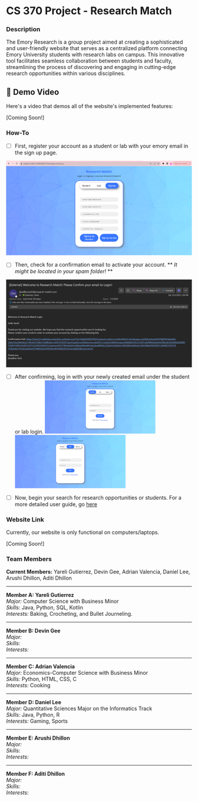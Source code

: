 # **CS 370 Project - Research Match**

### Description 

The Emory Research is a group project aimed at creating a sophisticated and user-friendly website that serves as a centralized platform connecting Emory University students with research labs on campus. This innovative tool facilitates seamless collaboration between students and faculty, streamlining the process of discovering and engaging in cutting-edge research opportunities within various disciplines.

## 🎥 Demo Video

Here's a video that demos all of the website's implemented features:

[Coming Soon!]

### How-To
- [ ] First, register your account as a student or lab with your emory email in the sign up page.
<img src="https://github.com/arushidhillon/CS370/blob/main/Research%20Match%20Wireframe/RegisterUser.png" width=600>

- [ ] Then, check for a confirmation email to activate your account. ** *It might be located in your spam folder!* **
<img src="https://github.com/arushidhillon/CS370/blob/main/Research%20Match%20Wireframe/EmailConfirmation.png" width=600>

      
- [ ] After confirming, log in with your newly created email under the student or lab login.
<img src="https://github.com/arushidhillon/CS370/blob/main/Research%20Match%20Wireframe/StudentLogin.png" width=300> <img src="https://github.com/arushidhillon/CS370/blob/main/Research%20Match%20Wireframe/LabLogin.png" width=300>

      
- [ ] Now, begin your search for research opportunities or students.
For a more detailed user guide, go [here](https://github.com/arushidhillon/CS370/blob/main/doc/user_guide/user_guide.md)

### Website Link 
Currently, our website is only functional on computers/laptops.

[Coming Soon!]

### Team Members
**Current Members:** Yareli Gutierrez, Devin Gee, Adrian Valencia, Daniel Lee, Arushi Dhillon, Aditi Dhillon

---

**Member A: Yareli Gutierrez**  
*Major:* Computer Science with Business Minor      
*Skills:* Java, Python, SQL, Kotlin      
*Interests:* Baking, Crocheting, and Bullet Journeling.

---

**Member B: Devin Gee**  
*Major:*       
*Skills:*       
*Interests:*         

---

**Member C: Adrian Valencia**  
*Major:* Economics-Computer Science with Business Minor      
*Skills:* Python, HTML, CSS, C      
*Interests:* Cooking

---

**Member D: Daniel Lee**  
*Major:* Quantitative Sciences Major on the Informatics Track     
*Skills:* Java, Python, R      
*Interests:* Gaming, Sports     

---

**Member E: Arushi Dhillon**  
*Major:*       
*Skills:*       
*Interests:*       

---

**Member F: Aditi Dhillon**  
*Major:*       
*Skills:*       
*Interests:*       
